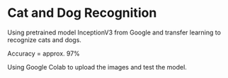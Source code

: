 # Cat and Dog Recognition
Using pretrained model InceptionV3 from Google and transfer learning to recognize cats and dogs.

Accuracy = approx. 97%

Using Google Colab to upload the images and test the model.
